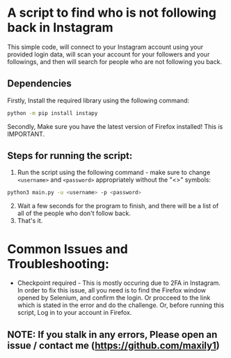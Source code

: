 # A script to find who is not following back in Instagram
This simple code, will connect to your Instagram account using your provided login data, will scan your account for your followers and your followings, and then will search for people who are not following you back. 

## Dependencies
Firstly, Install the required library using the following command:
```sh
python -m pip install instapy
```
Secondly, Make sure you have the latest version of Firefox installed! This is IMPORTANT.

## Steps for running the script:
1. Run the script using the following command - make sure to change `<username>` and `<password>` appropriately without the "<>" symbols:
```sh
python3 main.py -u <username> -p <password>
```
2. Wait a few seconds for the program to finish, and there will be a list of all of the people who don't follow back.
3. That's it.

# Common Issues and Troubleshooting:
* Checkpoint required - This is mostly occuring due to 2FA in Instagram. In order to fix this issue, all you need is to find the Firefox window opened by Selenium, and confirm the login. Or procceed to the link which is stated in the error and do the challenge. Or, before running this script, Log in to your account in Firefox.

## NOTE: If you stalk in any errors, Please open an issue / contact me (https://github.com/maxily1)


